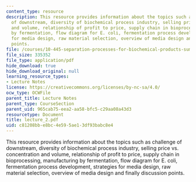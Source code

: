 ```yaml
---
content_type: resource
description: This resource provides information about the topics such as challenge
  of downstream, diversity of biochemical process industry, selling price vs. concentration
  and volume, relationship of profit to price, supply chain in bioprocessing, manufacturing
  by fermentation, flow diagram for E. coli, fermentation process development, strategies
  for media design, raw material selection, overview of media design and finally discussion
  points.
file: /courses/10-445-separation-processes-for-biochemical-products-summer-2005/c81208bbe8bc4e595ae13df93babc8e4_lecture_2.pdf
file_size: 335352
file_type: application/pdf
hide_download: true
hide_download_original: null
learning_resource_types:
- Lecture Notes
license: https://creativecommons.org/licenses/by-nc-sa/4.0/
ocw_type: OCWFile
parent_title: Lecture Notes
parent_type: CourseSection
parent_uid: 965cab75-eea2-aa58-bfc5-c29aa08a43d3
resourcetype: Document
title: lecture_2.pdf
uid: c81208bb-e8bc-4e59-5ae1-3df93babc8e4
---
```

This resource provides information about the topics such as challenge of downstream, diversity of biochemical process industry, selling price vs. concentration and volume, relationship of profit to price, supply chain in bioprocessing, manufacturing by fermentation, flow diagram for E. coli, fermentation process development, strategies for media design, raw material selection, overview of media design and finally discussion points.